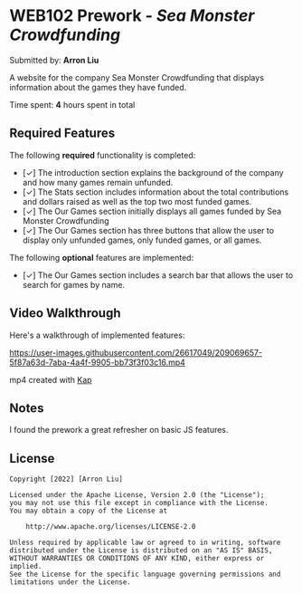 # WEB102 Prework - *Sea Monster Crowdfunding*

Submitted by: **Arron Liu**

A website for the company Sea Monster Crowdfunding that displays information about the games they have funded.

Time spent: **4** hours spent in total

## Required Features

The following **required** functionality is completed:

* [✓] The introduction section explains the background of the company and how many games remain unfunded.
* [✓] The Stats section includes information about the total contributions and dollars raised as well as the top two most funded games.
* [✓] The Our Games section initially displays all games funded by Sea Monster Crowdfunding
* [✓] The Our Games section has three buttons that allow the user to display only unfunded games, only funded games, or all games.

The following **optional** features are implemented:

* [✓] The Our Games section includes a search bar that allows the user to search for games by name.

## Video Walkthrough

Here's a walkthrough of implemented features:

https://user-images.githubusercontent.com/26617049/209069657-5f87a63d-7aba-4a4f-9905-bb73f3f03c16.mp4

mp4 created with [Kap](https://getkap.co/)

## Notes

I found the prework a great refresher on basic JS features.

## License

    Copyright [2022] [Arron Liu]

    Licensed under the Apache License, Version 2.0 (the "License");
    you may not use this file except in compliance with the License.
    You may obtain a copy of the License at

        http://www.apache.org/licenses/LICENSE-2.0

    Unless required by applicable law or agreed to in writing, software
    distributed under the License is distributed on an "AS IS" BASIS,
    WITHOUT WARRANTIES OR CONDITIONS OF ANY KIND, either express or implied.
    See the License for the specific language governing permissions and
    limitations under the License.
